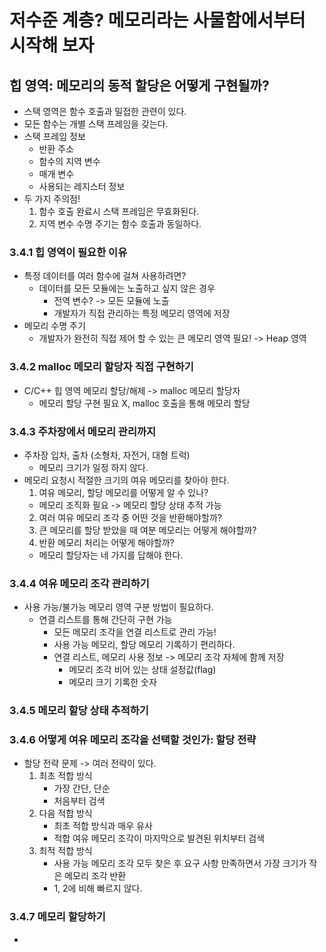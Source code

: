 # 저수준 계층? 메모리라는 사물함에서부터 시작해 보자

##  힙 영역: 메모리의 동적 할당은 어떻게 구현될까?
- 스택 영역은 함수 호출과 밀접한 관련이 있다.
- 모든 함수는 개별 스택 프레임을 갖는다.
- 스택 프레임 정보
  - 반환 주소
  - 함수의 지역 변수
  - 매개 변수
  - 사용되는 레지스터 정보
- 두 가지 주의점!
  1. 함수 호출 완료시 스택 프레임은 무효화된다.
  2. 지역 변수 수명 주기는 함수 호출과 동일하다.

### 3.4.1 힙 영역이 필요한 이유
- 특정 데이터를 여러 함수에 걸쳐 사용하려면?
  - 데이터를 모든 모듈에는 노출하고 싶지 않은 경우
    - 전역 변수? -> 모든 모듈에 노출
    - 개발자가 직접 관리하는 특정 메모리 영역에 저장
- 메모리 수명 주기
  - 개발자가 완전히 직접 제어 할 수 있는 큰 메모리 영역 필요! -> Heap 영역

### 3.4.2 malloc 메모리 할당자 직접 구현하기
- C/C++ 힙 영역 메모리 할당/해제 -> malloc 메모리 할당자
  - 메모리 할당 구현 필요 X, malloc 호출을 통해 메모리 할당

### 3.4.3 주차장에서 메모리 관리까지
- 주차장 입차, 출차 (소형차, 자전거, 대형 트럭)
  - 메모리 크기가 일정 하지 않다.
- 메모리 요청시 적절한 크기의 여유 메모리를 찾아야 한다.
  1. 여유 메모리, 할당 메모리를 어떻게 알 수 있나?
    - 메모리 조직화 필요 -> 메모리 할당 상태 추적 가능
  2. 여러 여유 메모리 조각 중 어떤 것을 반환해야할까?
  3. 큰 메모리를 할당 받았을 때 여분 메모리는 어떻게 해야할까?
  4. 반환 메모리 처리는 어떻게 해야할까?
  - 메모리 할당자는 네 가지를 답해야 한다.

### 3.4.4 여유 메모리 조각 관리하기
- 사용 가능/불가능 메모리 영역 구분 방법이 필요하다.
  - 연결 리스트를 통해 간단히 구현 가능
    - 모든 메모리 조각을 연결 리스트로 관리 가능!
    - 사용 가능 메모리, 할당 메모리 기록하기 편리하다.
    - 연결 리스트, 메모리 사용 정보 -> 메모리 조각 자체에 함께 저장
      - 메모리 조각 비어 있는 상태 설정값(flag)
      - 메모리 크기 기록한 숫자

### 3.4.5 메모리 할당 상태 추적하기

### 3.4.6 어떻게 여유 메모리 조각을 선택할 것인가: 할당 전략
- 할당 전략 문제 -> 여러 전략이 있다.
  1. 최초 적합 방식
     - 가장 간단, 단순
     - 처음부터 검색
  2. 다음 적합 방식
     - 최초 적합 방식과 매우 유사
     - 적합 여유 메모리 조각이 마지막으로 발견된 위치부터 검색
  3. 최적 적합 방식
     - 사용 가능 메모리 조각 모두 찾은 후 요구 사항 만족하면서 가장 크기가 작은 메모리 조각 반환
     - 1, 2에 비해 빠르지 않다.

### 3.4.7 메모리 할당하기
- 